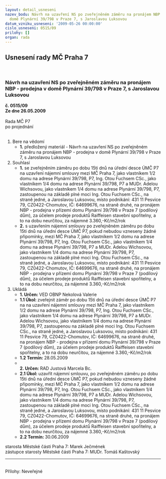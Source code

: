 ```yaml
---
layout: detail_usneseni
nazev_bodu: Návrh na uzavření NS po zveřejněném záměru na pronájem NBP - prodejna  v
  domě Plynární 39/798 v Praze 7, s Jaroslavou Luksovou
datum_vzniku_usneseni: '2009-05-26 00:00:00'
cislo_usneseni: 0515/09
prilohy: []
organ: rada
---
```

<div id="ucUsn_pList" class="usn">
	<span><h2>Usnesení rady MČ Praha 7 </h2>
<br></span><div class="standBody">
<span><h3>Návrh na uzavření NS po zveřejněném záměru na pronájem NBP - prodejna  v domě Plynární 39/798 v Praze 7, s Jaroslavou Luksovou</h3></span><div class="center">
		<strong>č. 0515/09</strong><br>
	</div>
<div class="center">
		<strong>Ze dne 26.05.2009</strong><br><br>
	</div>Rada MČ P7<br> po projednání<br><br><ol>
<li>Bere na vědomí<ul><li>
<strong>1.</strong> předložený materiál - Návrh na uzavření NS po zveřejněném záměru na pronájem NBP - prodejna  v domě Plynární 39/798 v Praze 7, s Jaroslavou Luksovou</li></ul>
</li>
<li>Souhlasí<ul>
<li>
<strong>1.</strong> se zveřejněním záměru po dobu 15ti dnů na úřední desce ÚMČ P7 na uzavření nájemní smlouvy mezi MČ Praha 7, jako vlastníkem 1/2 domu na adrese Plynární 39/798, P7, Ing. Otou Fuchsem CSc., jako vlastníkem 1/4 domu na adrese Plynární 39/798, P7 a MUDr. Adelou Wichsovou, jako vlastníkem 1/4 domu na adrese Plynární 39/798, P7, zastoupenou na základě plné moci Ing. Otou Fuchsem CSc., na straně jedné, a  Jaroslavou Luksovou, místo podnikání: 431 11 Pesvice 79, CZ0422-Chomutov, IČ: 64699676, na straně druhé, na pronájem NBP - prodejna v přízemí domu Plynární 39/798 v Praze 7 (podílový dům), za účelem prodeje produktů Raiffeisen stavební spořitelny, a to na dobu neurčitou, za nájemné 3.360,-Kč/m2/rok</li>
<li>
<strong>2.</strong> s uzavřením nájemní smlouvy po zveřejněném záměru po dobu 15ti dnů na úřední desce ÚMČ P7, pokud nebudou vzneseny žádné připomínky, mezi MČ Praha 7, jako vlastníkem 1/2 domu na adrese Plynární 39/798, P7, Ing. Otou Fuchsem CSc., jako vlastníkem 1/4 domu na adrese Plynární 39/798, P7 a MUDr. Adelou Wichsovou, jako vlastníkem 1/4 domu na adrese Plynární 39/798, P7, zastoupenou na základě plné moci Ing. Otou Fuchsem CSc., na straně jedné, a  Jaroslavou Luksovou, místo podnikání: 431 11 Pesvice 79, CZ0422-Chomutov, IČ: 64699676, na straně druhé, na pronájem NBP - prodejna v přízemí domu Plynární 39/798 v Praze 7 (podílový dům), za účelem prodeje produktů Raiffeisen stavební spořitelny, a to na dobu neurčitou, za nájemné 3.360,-Kč/m2/rok </li>
</ul>
</li>
<li>Ukládá<ul>
<li>
<strong>1. Určen: </strong>VED OBNP Nekolová Valerie</li>
<li>
<strong>1.1 Úkol: </strong>zveřejnit záměr po dobu 15ti dnů na úřední desce ÚMČ P7 na na uzavření nájemní smlouvy mezi MČ Praha 7, jako vlastníkem 1/2 domu na adrese Plynární 39/798, P7, Ing. Otou Fuchsem CSc., jako vlastníkem 1/4 domu na adrese Plynární 39/798, P7 a MUDr. Adelou Wichsovou, jako vlastníkem 1/4 domu na adrese Plynární 39/798, P7, zastoupenou na základě plné moci Ing. Otou Fuchsem CSc., na straně jedné, a  Jaroslavou Luksovou, místo podnikání: 431 11 Pesvice 79, CZ0422-Chomutov, IČ: 64699676, na straně druhé, na pronájem NBP - prodejna v přízemí domu Plynární 39/798 v Praze 7 (podílový dům), za účelem prodeje produktů Raiffeisen stavební spořitelny, a to na dobu neurčitou, za nájemné 3.360,-Kč/m2/rok</li>
<li>
<strong>1.2 Termín: </strong>28.05.2009</li>
<li>
<strong><br>2. Určen: </strong>RAD Justová Marcela Bc.</li>
<li>
<strong>2.1 Úkol: </strong>uzavřít nájemní smlouvu, po zveřejněném záměru po dobu 15ti dnů na úřední desce ÚMČ P7, pokud nebudou vzneseny žádné připomínky, mezi MČ Praha 7, jako vlastníkem 1/2 domu na adrese Plynární 39/798, P7, Ing. Otou Fuchsem CSc., jako vlastníkem 1/4 domu na adrese Plynární 39/798, P7 a MUDr. Adelou Wichsovou, jako vlastníkem 1/4 domu na adrese Plynární 39/798, P7, zastoupenou na základě plné moci Ing. Otou Fuchsem CSc., na straně jedné, a  Jaroslavou Luksovou, místo podnikání: 431 11 Pesvice 79, CZ0422-Chomutov, IČ: 64699676, na straně druhé, na pronájem NBP - prodejna v přízemí domu Plynární 39/798 v Praze 7 (podílový dům), za účelem prodeje produktů Raiffeisen stavební spořitelny, a to na dobu neurčitou, za nájemné 3.360,-Kč/m2/rok</li>
<li>
<strong>2.2 Termín: </strong>30.06.2009</li>
</ul>
</li>
</ol>starosta Městské části Praha 7: Marek Ječmének<br>zástupce starosty Městské části Praha 7: MUDr. Tomáš Kaštovský <hr>
<br>Přílohy: Neveřejné</div>
</div>